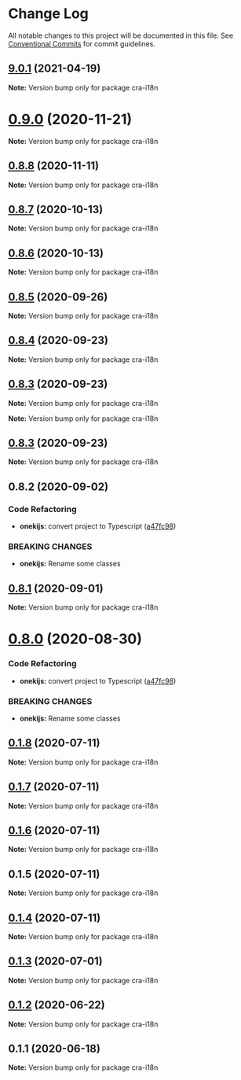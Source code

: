 # Change Log

All notable changes to this project will be documented in this file.
See [Conventional Commits](https://conventionalcommits.org) for commit guidelines.

## [9.0.1](https://github.com/oneki/onekijs/compare/v0.9.0...v9.0.1) (2021-04-19)

**Note:** Version bump only for package cra-i18n





# [0.9.0](https://github.com/oneki/onekijs/compare/v0.8.8...v0.9.0) (2020-11-21)

**Note:** Version bump only for package cra-i18n





## [0.8.8](https://github.com/oneki/onekijs/compare/v0.8.7...v0.8.8) (2020-11-11)

**Note:** Version bump only for package cra-i18n





## [0.8.7](https://github.com/oneki/onekijs/compare/v0.8.6...v0.8.7) (2020-10-13)

**Note:** Version bump only for package cra-i18n





## [0.8.6](https://github.com/oneki/onekijs/compare/v0.8.5...v0.8.6) (2020-10-13)

**Note:** Version bump only for package cra-i18n





## [0.8.5](https://github.com/oneki/onekijs/compare/v0.8.4...v0.8.5) (2020-09-26)

**Note:** Version bump only for package cra-i18n





## [0.8.4](https://github.com/oneki/onekijs/compare/v0.8.3...v0.8.4) (2020-09-23)

**Note:** Version bump only for package cra-i18n





## [0.8.3](https://github.com/oneki/onekijs/compare/v0.8.1...v0.8.3) (2020-09-23)

**Note:** Version bump only for package cra-i18n







**Note:** Version bump only for package cra-i18n





## [0.8.3](https://github.com/oneki/onekijs/compare/v0.8.1...v0.8.3) (2020-09-23)

**Note:** Version bump only for package cra-i18n





## 0.8.2 (2020-09-02)


### Code Refactoring

* **onekijs:** convert project to Typescript ([a47fc98](https://github.com/oneki/onekijs/commit/a47fc9815fbb51271c12505a65cd8b38a1ab04e3))


### BREAKING CHANGES

* **onekijs:** Rename some classes





## [0.8.1](https://github.com/oneki/onekijs/compare/v0.8.0...v0.8.1) (2020-09-01)

**Note:** Version bump only for package cra-i18n





# [0.8.0](https://github.com/oneki/onekijs/compare/v0.5.0...v0.8.0) (2020-08-30)


### Code Refactoring

* **onekijs:** convert project to Typescript ([a47fc98](https://github.com/oneki/onekijs/commit/a47fc9815fbb51271c12505a65cd8b38a1ab04e3))


### BREAKING CHANGES

* **onekijs:** Rename some classes





## [0.1.8](https://github.com/oneki/onekijs/compare/cra-i18n@0.1.7...cra-i18n@0.1.8) (2020-07-11)

**Note:** Version bump only for package cra-i18n





## [0.1.7](https://github.com/oneki/onekijs/compare/cra-i18n@0.1.6...cra-i18n@0.1.7) (2020-07-11)

**Note:** Version bump only for package cra-i18n





## [0.1.6](https://github.com/oneki/onekijs/compare/cra-i18n@0.1.5...cra-i18n@0.1.6) (2020-07-11)

**Note:** Version bump only for package cra-i18n





## 0.1.5 (2020-07-11)

**Note:** Version bump only for package cra-i18n





## [0.1.4](https://github.com/oneki/onekijs/compare/cra-i18n@0.1.3...cra-i18n@0.1.4) (2020-07-11)

**Note:** Version bump only for package cra-i18n





## [0.1.3](https://github.com/oneki/onekijs/compare/cra-i18n@0.1.2...cra-i18n@0.1.3) (2020-07-01)

**Note:** Version bump only for package cra-i18n





## [0.1.2](https://github.com/oneki/onekijs/compare/cra-i18n@0.1.1...cra-i18n@0.1.2) (2020-06-22)

**Note:** Version bump only for package cra-i18n





## 0.1.1 (2020-06-18)

**Note:** Version bump only for package cra-i18n
